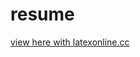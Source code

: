 # resume

[view here with latexonline.cc](https://texlive2020.latexonline.cc/compile?git=https://github.com/jamesgasek/resume&target=resume.tex&command=pdflatex&force=true)
